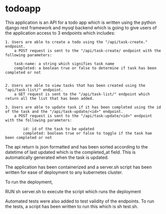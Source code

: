 # todoapp

This application is an API for a todo app which is written using the python django rest framework and mysql backend which is going to give users of the application access to 3 endpoints which includes:

    1. Users are able to create a todo using the "/api/task-create." endpoint.
        a POST request is sent to the "/api/task-create/ endpoint with the following parameters:

        task-name: a string which signifies task name
        completed: a boolean true or false to determine if task has been completed or not


    2. Users are able to view tasks that has been created using the "api/task-list/" endpoint.
        a GET request is sent to the "/api/task-list/" endpoint which return all the list that has been added.

    3. Users are able to update task if it has been completed using the id of the task and the "/api/task-update/<id>" endpoint.
        a POST request is sent to the "/api/task-update/<id>" endpoint with the following parameters:

            id: id of the task to be updated
            completed: boolean true or false to toggle if the task hae been completed or not


The api return is json formatted and has been sorted according to the datetime of last updated which is the completed_at field. This is automatically generated when the task is updated.

The application has been containerized and a server.sh script has been written for ease of deployment to any kubernetes cluster.

To run the deployment, 

RUN sh server.sh to execute the script which runs the deployment

Automated tests were also added to test validity of the endpoints. To run the tests, a script has been written to run this which is sh test.sh.